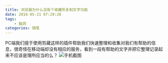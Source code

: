 ```yaml
---
title: 浏览器为什么没有个收藏所复制文字功能
date: 2018-05-21 07:29:28
tags:
    - 脑洞
categories: 随笔
---
```

PC端我们擅于使用剪藏这样的插件帮助我们快速整理和收集对我们有帮助的信息，很奇怪在移动端却没有相应的服务，看到一段有帮助的文字并把它整理记录起来不应该是理所应当的么？
![手机截图](http://p013gvno2.bkt.clouddn.com/blog/180521/Lcl8f4Di19.png?imageslim)